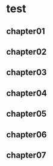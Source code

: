 # test

## chapter01

## chapter02

## chapter03

## chapter04

## chapter05

## chapter06

## chapter07
